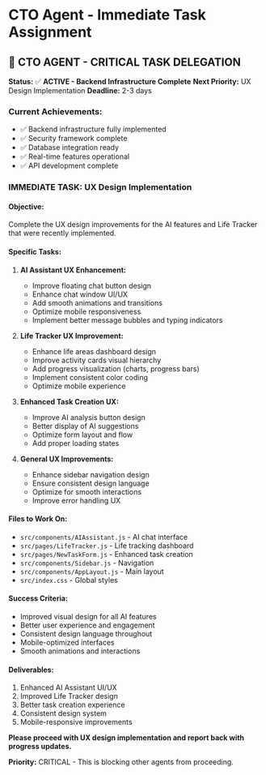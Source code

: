 # CTO Agent - Immediate Task Assignment

## 🎯 **CTO AGENT - CRITICAL TASK DELEGATION**

**Status:** ✅ **ACTIVE - Backend Infrastructure Complete**
**Next Priority:** UX Design Implementation
**Deadline:** 2-3 days

### **Current Achievements:**
- ✅ Backend infrastructure fully implemented
- ✅ Security framework complete
- ✅ Database integration ready
- ✅ Real-time features operational
- ✅ API development complete

### **IMMEDIATE TASK: UX Design Implementation**

#### **Objective:**
Complete the UX design improvements for the AI features and Life Tracker that were recently implemented.

#### **Specific Tasks:**

1. **AI Assistant UX Enhancement:**
   - Improve floating chat button design
   - Enhance chat window UI/UX
   - Add smooth animations and transitions
   - Optimize mobile responsiveness
   - Implement better message bubbles and typing indicators

2. **Life Tracker UX Improvement:**
   - Enhance life areas dashboard design
   - Improve activity cards visual hierarchy
   - Add progress visualization (charts, progress bars)
   - Implement consistent color coding
   - Optimize mobile experience

3. **Enhanced Task Creation UX:**
   - Improve AI analysis button design
   - Better display of AI suggestions
   - Optimize form layout and flow
   - Add proper loading states

4. **General UX Improvements:**
   - Enhance sidebar navigation design
   - Ensure consistent design language
   - Optimize for smooth interactions
   - Improve error handling UX

#### **Files to Work On:**
- `src/components/AIAssistant.js` - AI chat interface
- `src/pages/LifeTracker.js` - Life tracking dashboard
- `src/pages/NewTaskForm.js` - Enhanced task creation
- `src/components/Sidebar.js` - Navigation
- `src/components/AppLayout.js` - Main layout
- `src/index.css` - Global styles

#### **Success Criteria:**
- Improved visual design for all AI features
- Better user experience and engagement
- Consistent design language throughout
- Mobile-optimized interfaces
- Smooth animations and interactions

#### **Deliverables:**
1. Enhanced AI Assistant UI/UX
2. Improved Life Tracker design
3. Better task creation experience
4. Consistent design system
5. Mobile-responsive improvements

**Please proceed with UX design implementation and report back with progress updates.**

**Priority:** CRITICAL - This is blocking other agents from proceeding.



